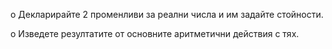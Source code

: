 o Декларирайте 2 променливи за реални числа и им задайте стойности.

o Изведете резултатите от основните аритметични действия с тях.